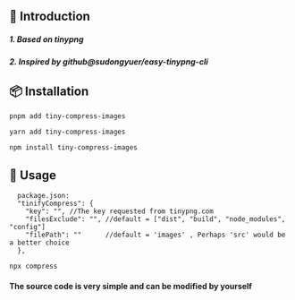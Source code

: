 ## 📖 Introduction

##### 1. Based on tinypng
##### 2. Inspired by github@sudongyuer/easy-tinypng-cli


## 📦 Installation

```shell
pnpm add tiny-compress-images

yarn add tiny-compress-images

npm install tiny-compress-images
```


## 🦄 Usage

```shell
  package.json:
  "tinifyCompress": {
    "key": "", //The key requested from tinypng.com
    "filesExclude": "", //default = ["dist", "build", "node_modules", "config"]
    "filePath": ""      //default = 'images' , Perhaps 'src' would be a better choice
  },
```

```shell
npx compress
```

#### The source code is very simple and can be modified by yourself


